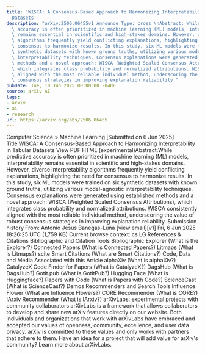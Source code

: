 ```yaml
---
title: 'WISCA: A Consensus-Based Approach to Harmonizing Interpretability in Tabular
  Datasets'
description: "arXiv:2506.06455v1 Announce Type: cross \nAbstract: While predictive\
  \ accuracy is often prioritized in machine learning (ML) models, interpretability\
  \ remains essential in scientific and high-stakes domains. However, diverse interpretability\
  \ algorithms frequently yield conflicting explanations, highlighting the need for\
  \ consensus to harmonize results. In this study, six ML models were trained on six\
  \ synthetic datasets with known ground truths, utilizing various model-agnostic\
  \ interpretability techniques. Consensus explanations were generated using established\
  \ methods and a novel approach: WISCA (Weighted Scaled Consensus Attributions),\
  \ which integrates class probability and normalized attributions. WISCA consistently\
  \ aligned with the most reliable individual method, underscoring the value of robust\
  \ consensus strategies in improving explanation reliability."
pubDate: Tue, 10 Jun 2025 00:00:00 -0400
source: arXiv AI
tags:
- arxiv
- ai
- research
url: https://arxiv.org/abs/2506.06455
---
```


Computer Science > Machine Learning
[Submitted on 6 Jun 2025]
Title:WISCA: A Consensus-Based Approach to Harmonizing Interpretability in Tabular Datasets
View PDF HTML (experimental)Abstract:While predictive accuracy is often prioritized in machine learning (ML) models, interpretability remains essential in scientific and high-stakes domains. However, diverse interpretability algorithms frequently yield conflicting explanations, highlighting the need for consensus to harmonize results. In this study, six ML models were trained on six synthetic datasets with known ground truths, utilizing various model-agnostic interpretability techniques. Consensus explanations were generated using established methods and a novel approach: WISCA (Weighted Scaled Consensus Attributions), which integrates class probability and normalized attributions. WISCA consistently aligned with the most reliable individual method, underscoring the value of robust consensus strategies in improving explanation reliability.
Submission history
From: Antonio Jesus Banegas-Luna [view email][v1] Fri, 6 Jun 2025 18:26:25 UTC (1,759 KB)
Current browse context:
cs.LG
References & Citations
Bibliographic and Citation Tools
Bibliographic Explorer (What is the Explorer?)
Connected Papers (What is Connected Papers?)
Litmaps (What is Litmaps?)
scite Smart Citations (What are Smart Citations?)
Code, Data and Media Associated with this Article
alphaXiv (What is alphaXiv?)
CatalyzeX Code Finder for Papers (What is CatalyzeX?)
DagsHub (What is DagsHub?)
Gotit.pub (What is GotitPub?)
Hugging Face (What is Huggingface?)
Papers with Code (What is Papers with Code?)
ScienceCast (What is ScienceCast?)
Demos
Recommenders and Search Tools
Influence Flower (What are Influence Flowers?)
CORE Recommender (What is CORE?)
IArxiv Recommender
(What is IArxiv?)
arXivLabs: experimental projects with community collaborators
arXivLabs is a framework that allows collaborators to develop and share new arXiv features directly on our website.
Both individuals and organizations that work with arXivLabs have embraced and accepted our values of openness, community, excellence, and user data privacy. arXiv is committed to these values and only works with partners that adhere to them.
Have an idea for a project that will add value for arXiv's community? Learn more about arXivLabs.
